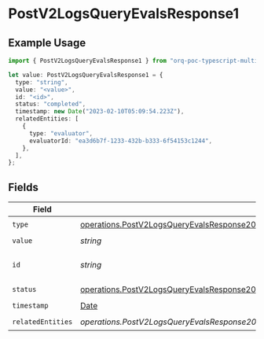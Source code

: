# PostV2LogsQueryEvalsResponse1

## Example Usage

```typescript
import { PostV2LogsQueryEvalsResponse1 } from "orq-poc-typescript-multi-env-version/models/operations";

let value: PostV2LogsQueryEvalsResponse1 = {
  type: "string",
  value: "<value>",
  id: "<id>",
  status: "completed",
  timestamp: new Date("2023-02-10T05:09:54.223Z"),
  relatedEntities: [
    {
      type: "evaluator",
      evaluatorId: "ea3d6b7f-1233-432b-b333-6f54153c1244",
    },
  ],
};
```

## Fields

| Field                                                                                                                                                                                  | Type                                                                                                                                                                                   | Required                                                                                                                                                                               | Description                                                                                                                                                                            |
| -------------------------------------------------------------------------------------------------------------------------------------------------------------------------------------- | -------------------------------------------------------------------------------------------------------------------------------------------------------------------------------------- | -------------------------------------------------------------------------------------------------------------------------------------------------------------------------------------- | -------------------------------------------------------------------------------------------------------------------------------------------------------------------------------------- |
| `type`                                                                                                                                                                                 | [operations.PostV2LogsQueryEvalsResponse200ApplicationJSONResponseBodyItems3Type](../../models/operations/postv2logsqueryevalsresponse200applicationjsonresponsebodyitems3type.md)     | :heavy_check_mark:                                                                                                                                                                     | N/A                                                                                                                                                                                    |
| `value`                                                                                                                                                                                | *string*                                                                                                                                                                               | :heavy_check_mark:                                                                                                                                                                     | N/A                                                                                                                                                                                    |
| `id`                                                                                                                                                                                   | *string*                                                                                                                                                                               | :heavy_check_mark:                                                                                                                                                                     | The id of the resource                                                                                                                                                                 |
| `status`                                                                                                                                                                               | [operations.PostV2LogsQueryEvalsResponse200ApplicationJSONResponseBodyItems3Status](../../models/operations/postv2logsqueryevalsresponse200applicationjsonresponsebodyitems3status.md) | :heavy_check_mark:                                                                                                                                                                     | N/A                                                                                                                                                                                    |
| `timestamp`                                                                                                                                                                            | [Date](https://developer.mozilla.org/en-US/docs/Web/JavaScript/Reference/Global_Objects/Date)                                                                                          | :heavy_check_mark:                                                                                                                                                                     | N/A                                                                                                                                                                                    |
| `relatedEntities`                                                                                                                                                                      | *operations.PostV2LogsQueryEvalsResponse200ApplicationJSONResponseBodyItems3RelatedEntities*[]                                                                                         | :heavy_check_mark:                                                                                                                                                                     | N/A                                                                                                                                                                                    |
